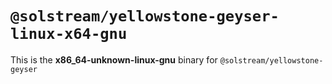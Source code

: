 # `@solstream/yellowstone-geyser-linux-x64-gnu`

This is the **x86_64-unknown-linux-gnu** binary for `@solstream/yellowstone-geyser`
